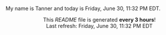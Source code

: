 My name is Tanner and today is Friday, June 30, 11:32 PM EDT.

<p align="center">This <i>README</i> file is generated <b>every 3 hours</b>!</br>Last refresh: Friday, June 30, 11:32 PM EDT<br /></p>
